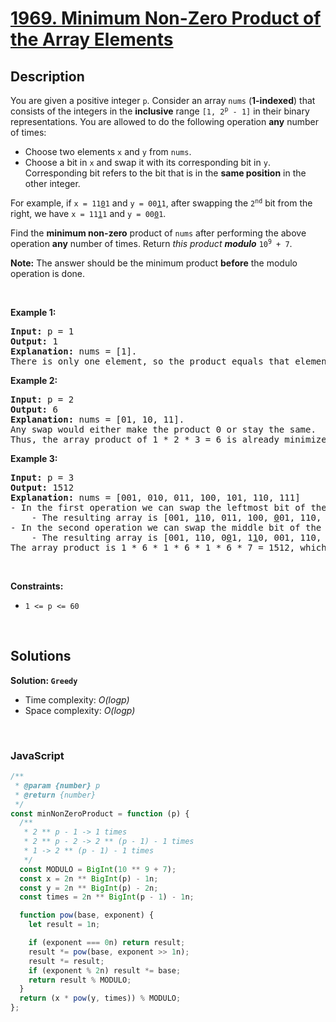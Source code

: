 # [1969. Minimum Non-Zero Product of the Array Elements](https://leetcode.com/problems/minimum-non-zero-product-of-the-array-elements)

## Description

<div class="elfjS" data-track-load="description_content"><p>You are given a positive integer <code>p</code>. Consider an array <code>nums</code> (<strong>1-indexed</strong>) that consists of the integers in the <strong>inclusive</strong> range <code>[1, 2<sup>p</sup> - 1]</code> in their binary representations. You are allowed to do the following operation <strong>any</strong> number of times:</p>

<ul>
	<li>Choose two elements <code>x</code> and <code>y</code> from <code>nums</code>.</li>
	<li>Choose a bit in <code>x</code> and swap it with its corresponding bit in <code>y</code>. Corresponding bit refers to the bit that is in the <strong>same position</strong> in the other integer.</li>
</ul>

<p>For example, if <code>x = 11<u>0</u>1</code> and <code>y = 00<u>1</u>1</code>, after swapping the <code>2<sup>nd</sup></code> bit from the right, we have <code>x = 11<u>1</u>1</code> and <code>y = 00<u>0</u>1</code>.</p>

<p>Find the <strong>minimum non-zero</strong> product of <code>nums</code> after performing the above operation <strong>any</strong> number of times. Return <em>this product</em><em> <strong>modulo</strong> </em><code>10<sup>9</sup> + 7</code>.</p>

<p><strong>Note:</strong> The answer should be the minimum product <strong>before</strong> the modulo operation is done.</p>

<p>&nbsp;</p>
<p><strong class="example">Example 1:</strong></p>

<pre><strong>Input:</strong> p = 1
<strong>Output:</strong> 1
<strong>Explanation:</strong> nums = [1].
There is only one element, so the product equals that element.
</pre>

<p><strong class="example">Example 2:</strong></p>

<pre><strong>Input:</strong> p = 2
<strong>Output:</strong> 6
<strong>Explanation:</strong> nums = [01, 10, 11].
Any swap would either make the product 0 or stay the same.
Thus, the array product of 1 * 2 * 3 = 6 is already minimized.
</pre>

<p><strong class="example">Example 3:</strong></p>

<pre><strong>Input:</strong> p = 3
<strong>Output:</strong> 1512
<strong>Explanation:</strong> nums = [001, 010, 011, 100, 101, 110, 111]
- In the first operation we can swap the leftmost bit of the second and fifth elements.
    - The resulting array is [001, <u>1</u>10, 011, 100, <u>0</u>01, 110, 111].
- In the second operation we can swap the middle bit of the third and fourth elements.
    - The resulting array is [001, 110, 0<u>0</u>1, 1<u>1</u>0, 001, 110, 111].
The array product is 1 * 6 * 1 * 6 * 1 * 6 * 7 = 1512, which is the minimum possible product.
</pre>

<p>&nbsp;</p>
<p><strong>Constraints:</strong></p>

<ul>
	<li><code>1 &lt;= p &lt;= 60</code></li>
</ul>
</div>

<p>&nbsp;</p>

## Solutions

**Solution: `Greedy`**

- Time complexity: <em>O(logp)</em>
- Space complexity: <em>O(logp)</em>

<p>&nbsp;</p>

### **JavaScript**

```js
/**
 * @param {number} p
 * @return {number}
 */
const minNonZeroProduct = function (p) {
  /**
   * 2 ** p - 1 -> 1 times
   * 2 ** p - 2 -> 2 ** (p - 1) - 1 times
   * 1 -> 2 ** (p - 1) - 1 times
   */
  const MODULO = BigInt(10 ** 9 + 7);
  const x = 2n ** BigInt(p) - 1n;
  const y = 2n ** BigInt(p) - 2n;
  const times = 2n ** BigInt(p - 1) - 1n;

  function pow(base, exponent) {
    let result = 1n;

    if (exponent === 0n) return result;
    result *= pow(base, exponent >> 1n);
    result *= result;
    if (exponent % 2n) result *= base;
    return result % MODULO;
  }
  return (x * pow(y, times)) % MODULO;
};
```
